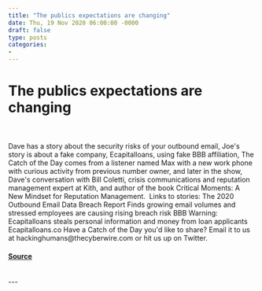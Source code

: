```yaml
---
title: "The publics expectations are changing"
date: Thu, 19 Nov 2020 06:00:00 -0000
draft: false
type: posts
categories: 
- 
---
```

# The publics expectations are changing

<br/>

<br/>
Dave has a story about the security risks of your outbound email, Joe's story is about a fake company, Ecapitalloans, using fake BBB affiliation, The Catch of the Day comes from a listener named Max with a new work phone with curious activity from previous number owner, and later in the show, Dave's conversation with Bill Coletti, crisis communications and reputation management expert at Kith, and author of the book Critical Moments: A New Mindset for Reputation Management.  Links to stories: The 2020 Outbound Email Data Breach Report Finds growing email volumes and stressed employees are causing rising breach risk BBB Warning: Ecapitalloans steals personal information and money from loan applicants Ecapitalloans.co Have a Catch of the Day you'd like to share? Email it to us at hackinghumans@thecyberwire.com or hit us up on Twitter.

#### [Source](https://thecyberwire.com/podcasts/hacking-humans/125/notes)

<br/>
---
